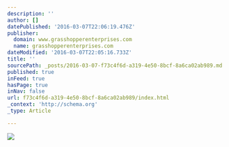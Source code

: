 ```yaml
---
description: ''
author: []
datePublished: '2016-03-07T22:06:19.476Z'
publisher:
  domain: www.grasshopperenterprises.com
  name: grasshopperenterprises.com
dateModified: '2016-03-07T22:05:16.733Z'
title: ''
sourcePath: _posts/2016-03-07-f73c4f6d-a319-4e50-8bcf-8a6ca02ab989.md
published: true
inFeed: true
hasPage: true
inNav: false
url: f73c4f6d-a319-4e50-8bcf-8a6ca02ab989/index.html
_context: 'http://schema.org'
_type: Article

---
```

![](http://www.grasshopperenterprises.com/wp-content/uploads/2015/07/ge_logo2.jpg)